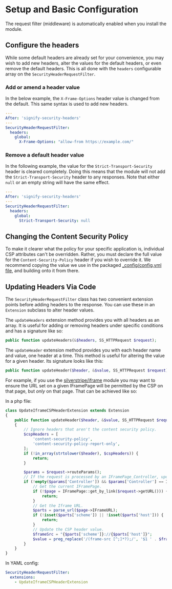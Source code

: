# Setup and Basic Configuration

The request filter (middleware) is automatically enabled when you install the module.

## Configure the headers

While some default headers are already set for your convenience, you may wish to add new headers, alter the values for the default headers, or even remove the default headers. This is all done with the `headers` configurable array on the `SecurityHeaderRequestFilter`.

### Add or amend a header value

In the below example, the `X-Frame-Options` header value is changed from the default. This same syntax is used to add new headers.

```yml
---
After: 'signify-security-headers'
---
SecurityHeaderRequestFilter:
  headers:
    global:
      X-Frame-Options: "allow-from https://example.com/"
```

### Remove a default header value

In the following example, the value for the `Strict-Transport-Security` header is cleared completely. Doing this means that the module will not add the `Strict-Transport-Security` header to any responses.
Note that either `null` or an empty string will have the same effect.

```yml
---
After: 'signify-security-headers'
---
SecurityHeaderRequestFilter:
  headers:
    global:
      Strict-Transport-Security: null
```

## Changing the Content Security Policy

To make it clearer what the policy for your specific application is, individual CSP attributes can't be overridden. Rather, you must declare the full value for the `Content-Security-Policy` header if you wish to override it.
We recommend copying the value we use in the packaged [_config/config.yml file](../../_config/config.yml), and building onto it from there.

## Updating Headers Via Code

The `SecurityHeaderRequestFilter` class has two convenient extension points before adding headers to the response. You can use these in an `Extension` subclass to alter header values.

The `updateHeaders` extension method provides you with all headers as an array. It is useful for adding or removing headers under specific conditions and has a signature like so:
```PHP
public function updateHeaders(&$headers, SS_HTTPRequest $request);
```
The `updateHeader` extension method provides you with each header name and value, one header at a time. This method is useful for altering the value for a given header. Its signature looks like this:
```PHP
public function updateHeader($header, &$value, SS_HTTPRequest $request);
```

For example, if you use the [silverstripe/iframe](https://github.com/silverstripe/silverstripe-iframe) module you may want to ensure the URL set on a given IFramePage will be permitted by the CSP on that page, but _only_ on that page. That can be achieved like so:

In a php file:
```PHP
class UpdateIframeCSPHeaderExtension extends Extension
{
    public function updateHeader($header, &$value, SS_HTTPRequest $request)
    {
        // Ignore headers that aren't the content security policy.
        $cspHeaders = [
            'content-security-policy',
            'content-security-policy-report-only',
        ];
        if (!in_array(strtolower($header), $cspHeaders)) {
            return;
        }

        $params = $request->routeParams();
        // If the request is processed by an IFramePage_Controller, update the CSP.
        if (!empty($params['Controller']) && $params['Controller'] == IFramePage_Controller::class) {
            // Get the current IFramePage.
            if (!$page = IFramePage::get_by_link($request->getURL())) {
                return;
            }
            // Get the Iframe URL.
            $parts = parse_url($page->IFrameURL);
            if (!isset($parts['scheme']) || !isset($parts['host'])) {
                return;
            }
            // Update the CSP header value.
            $frameSrc = "{$parts['scheme']}://{$parts['host']}";
            $value = preg_replace('/(frame-src [^;]*?);/', '$1 ' . $frameSrc . ';', $value);
        }
    }
}
```
In YAML config:
```YAML
SecurityHeaderRequestFilter:
  extensions:
    - UpdateIframeCSPHeaderExtension
```
